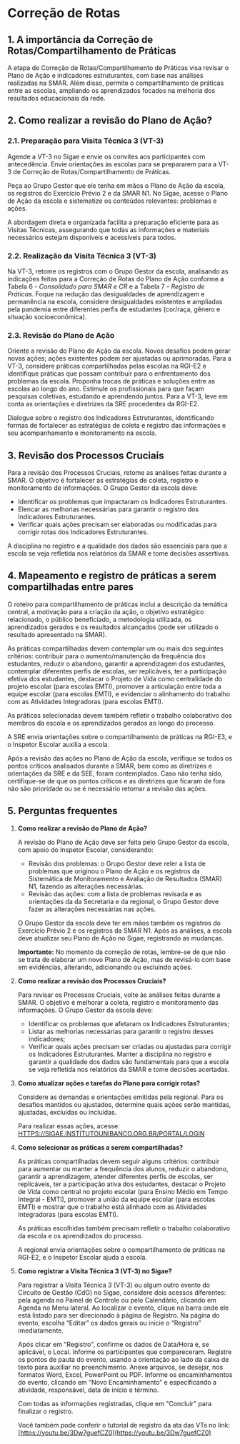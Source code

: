 # Correção de Rotas

## 1. A importância da Correção de Rotas/Compartilhamento de Práticas

A etapa de Correção de Rotas/Compartilhamento de Práticas visa revisar o Plano de Ação e indicadores estruturantes, com base nas análises realizadas na SMAR. Além disso, permite o compartilhamento de práticas entre as escolas, ampliando os aprendizados focados na melhoria dos resultados educacionais da rede.

## 2. Como realizar a revisão do Plano de Ação?

### 2.1. Preparação para Visita Técnica 3 (VT-3)

Agende a VT-3 no Sigae e envie os convites aos participantes com antecedência. Envie orientações às escolas para se prepararem para a VT-3 de Correção de Rotas/Compartilhamento de Práticas.

Peça ao Grupo Gestor que ele tenha em mãos o Plano de Ação da escola, os registros do Exercício Prévio 2 e da SMAR N1. No Sigae, acesse o Plano de Ação da escola e sistematize os conteúdos relevantes: problemas e ações.

A abordagem direta e organizada facilita a preparação eficiente para as Visitas Técnicas, assegurando que todas as informações e materiais necessários estejam disponíveis e acessíveis para todos.

### 2.2. Realização da Visita Técnica 3 (VT-3)

Na VT-3, retome os registros com o Grupo Gestor da escola, analisando as indicações feitas para a Correção de Rotas do Plano de Ação conforme a Tabela 6 - _Consolidado para SMAR e CR_ e a Tabela 7 _\- Registro de Práticas_. Foque na redução das desigualdades de aprendizagem e permanência na escola, considere desigualdades existentes e ampliadas pela pandemia entre diferentes perfis de estudantes (cor/raça, gênero e situação socioeconômica).

### 2.3. Revisão do Plano de Ação

Oriente a revisão do Plano de Ação da escola. Novos desafios podem gerar novas ações; ações existentes podem ser ajustadas ou aprimoradas. Para a VT-3, considere práticas compartilhadas pelas escolas na RGI-E2 e identifique práticas que possam contribuir para o enfrentamento dos problemas da escola. Proponha trocas de práticas e soluções entre as escolas ao longo do ano. Estimule os profissionais para que façam pesquisas coletivas, estudando e aprendendo juntos. Para a VT-3, leve em conta as orientações e diretrizes da SRE procedentes da RGI-E2.

Dialogue sobre o registro dos Indicadores Estruturantes, identificando formas de fortalecer as estratégias de coleta e registro das informações e seu acompanhamento e monitoramento na escola.

## 3. Revisão dos Processos Cruciais

Para a revisão dos Processos Cruciais, retome as análises feitas durante a SMAR. O objetivo é fortalecer as estratégias de coleta, registro e monitoramento de informações. O Grupo Gestor da escola deve:

-   Identificar os problemas que impactaram os Indicadores Estruturantes.
-   Elencar as melhorias necessárias para garantir o registro dos Indicadores Estruturantes.
-   Verificar quais ações precisam ser elaboradas ou modificadas para corrigir rotas dos Indicadores Estruturantes.

A disciplina no registro e a qualidade dos dados são essenciais para que a escola se veja refletida nos relatórios da SMAR e tome decisões assertivas.

## 4. Mapeamento e registro de práticas a serem compartilhadas entre pares

O roteiro para compartilhamento de práticas inclui a descrição da temática central, a motivação para a criação da ação, o objetivo estratégico relacionado, o público beneficiado, a metodologia utilizada, os aprendizados gerados e os resultados alcançados (pode ser utilizado o resultado apresentado na SMAR).

As práticas compartilhadas devem contemplar um ou mais dos seguintes critérios: contribuir para o aumento/manutenção da frequência dos estudantes, reduzir o abandono, garantir a aprendizagem dos estudantes, contemplar diferentes perfis de escolas, ser replicáveis, ter a participação efetiva dos estudantes, destacar o Projeto de Vida como centralidade do projeto escolar (para escolas EMTI), promover a articulação entre toda a equipe escolar (para escolas EMTI), e evidenciar o alinhamento do trabalho com as Atividades Integradoras (para escolas EMTI).

As práticas selecionadas devem também refletir o trabalho colaborativo dos membros da escola e os aprendizados gerados ao longo do processo.

A SRE envia orientações sobre o compartilhamento de práticas na RGI-E3, e o Inspetor Escolar auxilia a escola.

Após a revisão das ações no Plano de Ação da escola, verifique se todos os pontos críticos analisados durante a SMAR, bem como as diretrizes e orientações da SRE e da SEE, foram contemplados. Caso não tenha sido, certifique-se de que os pontos críticos e as diretrizes que ficaram de fora não são prioridade ou se é necessário retomar a revisão das ações.

## 5. Perguntas frequentes

1. **Como realizar a revisão do Plano de Ação?**

    A revisão do Plano de Ação deve ser feita pelo Grupo Gestor da escola, com apoio do Inspetor Escolar, considerando:

    - Revisão dos problemas: o Grupo Gestor deve reler a lista de problemas que originou o Plano de Ação e os registros da Sistemática de Monitoramento e Avaliação de Resultados (SMAR) N1, fazendo as alterações necessárias.
    - Revisão das ações: com a lista de problemas revisada e as orientações da da Secretaria e da regional, o Grupo Gestor deve fazer as alterações necessárias nas ações.

    O Grupo Gestor da escola deve ter em mãos também os registros do Exercício Prévio 2 e os registros da SMAR N1. Após as análises, a escola deve atualizar seu Plano de Ação no Sigae, registrando as mudanças.

    **Importante:** No momento da correção de rotas, lembre-se de que não se trata de elaborar um novo Plano de Ação, mas de revisá-lo com base em evidências, alterando, adicionando ou excluindo ações.

2. **Como realizar a revisão dos Processos Cruciais?**

    Para revisar os Processos Cruciais, volte às análises feitas durante a SMAR. O objetivo é melhorar a coleta, registro e monitoramento das informações. O Grupo Gestor da escola deve:

    - Identificar os problemas que afetaram os Indicadores Estruturantes;
    - Listar as melhorias necessárias para garantir o registro desses indicadores;
    - Verificar quais ações precisam ser criadas ou ajustadas para corrigir os Indicadores Estruturantes.
      Manter a disciplina no registro e garantir a qualidade dos dados são fundamentais para que a escola se veja refletida nos relatórios da SMAR e tome decisões acertadas.

3. **Como atualizar ações e tarefas do Plano para corrigir rotas?**

    Considere as demandas e orientações emitidas pela regional. Para os desafios mantidos ou ajustados, determine quais ações serão mantidas, ajustadas, excluídas ou incluídas.

    Para realizar essas ações, acesse: [HTTPS://SIGAE.INSTITUTOUNIBANCO.ORG.BR/PORTAL/LOGIN](HTTPS://SIGAE.INSTITUTOUNIBANCO.ORG.BR/PORTAL/LOGIN)

4. **Como selecionar as práticas a serem compartilhadas?**

    As práticas compartilhadas devem seguir alguns critérios: contribuir para aumentar ou manter a frequência dos alunos, reduzir o abandono, garantir a aprendizagem, atender diferentes perfis de escolas, ser replicáveis, ter a participação ativa dos estudantes, destacar o Projeto de Vida como central no projeto escolar (para Ensino Médio em Tempo Integral - EMTI), promover a união da equipe escolar (para escolas EMTI) e mostrar que o trabalho está alinhado com as Atividades Integradoras (para escolas EMTI).

    As práticas escolhidas também precisam refletir o trabalho colaborativo da escola e os aprendizados do processo.

    A regional envia orientações sobre o compartilhamento de práticas na RGI-E2, e o Inspetor Escolar ajuda a escola.

5. **Como registrar a Visita Técnica 3 (VT-3) no Sigae?**

    Para registrar a Visita Técnica 3 (VT-3) ou algum outro evento do Circuito de Gestão (CdG) no Sigae, considere dois acessos diferentes: pela agenda no Painel de Controle ou pelo Calendário, clicando em Agenda no Menu lateral. Ao localizar o evento, clique na barra onde ele está listado para ser direcionado à página de Registro. Na página do evento, escolha “Editar” os dados gerais ou inicie o “Registro” imediatamente.

    Após clicar em "Registro", confirme os dados de Data/Hora e, se aplicável, o Local. Informe os participantes que compareceram. Registre os pontos de pauta do evento, usando a orientação ao lado da caixa de texto para auxiliar no preenchimento. Anexe arquivos, se desejar, nos formatos Word, Excel, PowerPoint ou PDF. Informe os encaminhamentos do evento, clicando em “Novo Encaminhamento” e especificando a atividade, responsável, data de início e término.

    Com todas as informações registradas, clique em "Concluir" para finalizar o registro.

    Você também pode conferir o tutorial de registro da ata das VTs no link: [https://youtu.be/3Dw7guefCZ0](https://youtu.be/3Dw7guefCZ0)
